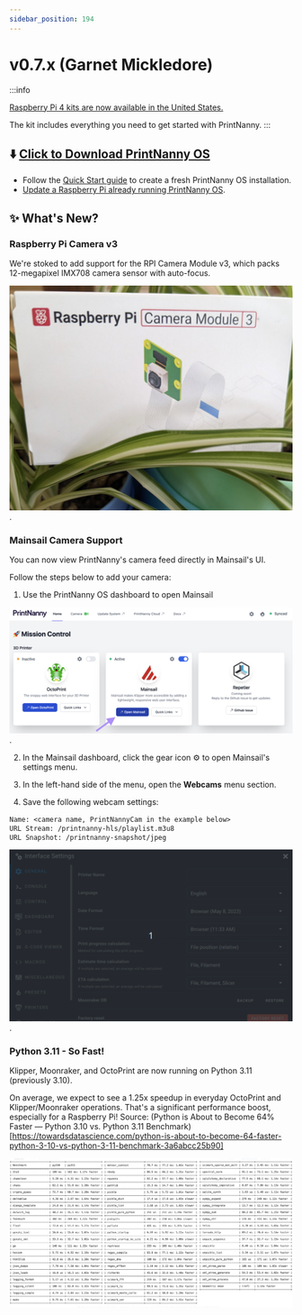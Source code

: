 ```yaml
---
sidebar_position: 194
---
```


# v0.7.x (Garnet Mickledore)

:::info

[Raspberry Pi 4 kits are now available in the United States.](https://printnanny.ai/shop/raspberry-pi-4-kit)

The kit includes everything you need to get started with PrintNanny.
:::

## ⬇️ [Click to Download PrintNanny OS](https://github.com/bitsy-ai/printnanny-os/releases/tag/0.7.0)

* Follow the [Quick Start guide](https://docs.printnanny.ai/docs/category/quick-start/) to create a fresh PrintNanny OS installation.
* [Update a Raspberry Pi already running PrintNanny OS](https://docs.printnanny.ai/docs/update-printnanny-os/).

## ✨ What's New?

### Raspberry Pi Camera v3

We're stoked to add support for the RPI Camera Module v3, which packs 12-megapixel IMX708 camera sensor with auto-focus.

![Raspberry Pi Camera Module v3](./img/v0.7.0/raspberrypi-cam-v3.jpg).


### Mainsail Camera Support

You can now view PrintNanny's camera feed directly in Mainsail's UI.

Follow the steps below to add your camera:

1. Use the PrintNanny OS dashboard to open Mainsail

![Raspberry Pi Camera Module v3](./img/v0.7.0/printnanny-dash-open-mainsail.png).

2. In the Mainsail dashboard, click the gear icon ⚙️ to open Mainsail's settings menu.

3. In the left-hand side of the menu, open the **Webcams** menu section.

4. Save the following webcam settings:

```
Name: <camera name, PrintNannyCam in the example below>
URL Stream: /printnanny-hls/playlist.m3u8
URL Snapshot: /printnanny-snapshot/jpeg
```

![Add PrintNanny camera to Mainsail](./img/v0.7.0/printnanny-cam-mainsail.gif).

### Python 3.11 - So Fast!

Klipper, Moonraker, and OctoPrint are now running on Python 3.11 (previously 3.10).

On average, we expect to see a 1.25x speedup in everyday OctoPrint and Klipper/Moonraker operations. That's a significant performance boost, especially for a Raspberry Pi! Source: (Python is About to Become 64% Faster — Python 3.10 vs. Python 3.11 Benchmark)[https://towardsdatascience.com/python-is-about-to-become-64-faster-python-3-10-vs-python-3-11-benchmark-3a6abcc25b90]

![Python 3.10 vs. Python 3.11 benchmarks](./img/v0.7.0/python3.10-vs-python3.11.png)
